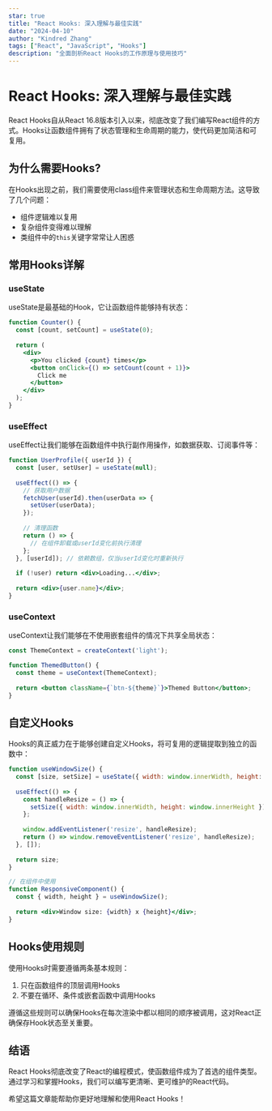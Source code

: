 ```yaml
---
star: true
title: "React Hooks: 深入理解与最佳实践"
date: "2024-04-10"
author: "Kindred Zhang"
tags: ["React", "JavaScript", "Hooks"]
description: "全面剖析React Hooks的工作原理与使用技巧"
---
```


# React Hooks: 深入理解与最佳实践

React Hooks自从React 16.8版本引入以来，彻底改变了我们编写React组件的方式。Hooks让函数组件拥有了状态管理和生命周期的能力，使代码更加简洁和可复用。

## 为什么需要Hooks?

在Hooks出现之前，我们需要使用class组件来管理状态和生命周期方法。这导致了几个问题：

- 组件逻辑难以复用
- 复杂组件变得难以理解
- 类组件中的`this`关键字常常让人困惑

## 常用Hooks详解

### useState

useState是最基础的Hook，它让函数组件能够持有状态：

```jsx
function Counter() {
  const [count, setCount] = useState(0);
  
  return (
    <div>
      <p>You clicked {count} times</p>
      <button onClick={() => setCount(count + 1)}>
        Click me
      </button>
    </div>
  );
}
```

### useEffect

useEffect让我们能够在函数组件中执行副作用操作，如数据获取、订阅事件等：

```jsx
function UserProfile({ userId }) {
  const [user, setUser] = useState(null);
  
  useEffect(() => {
    // 获取用户数据
    fetchUser(userId).then(userData => {
      setUser(userData);
    });
    
    // 清理函数
    return () => {
      // 在组件卸载或userId变化前执行清理
    };
  }, [userId]); // 依赖数组，仅当userId变化时重新执行
  
  if (!user) return <div>Loading...</div>;
  
  return <div>{user.name}</div>;
}
```

### useContext

useContext让我们能够在不使用嵌套组件的情况下共享全局状态：

```jsx
const ThemeContext = createContext('light');

function ThemedButton() {
  const theme = useContext(ThemeContext);
  
  return <button className={`btn-${theme}`}>Themed Button</button>;
}
```

## 自定义Hooks

Hooks的真正威力在于能够创建自定义Hooks，将可复用的逻辑提取到独立的函数中：

```jsx
function useWindowSize() {
  const [size, setSize] = useState({ width: window.innerWidth, height: window.innerHeight });
  
  useEffect(() => {
    const handleResize = () => {
      setSize({ width: window.innerWidth, height: window.innerHeight });
    };
    
    window.addEventListener('resize', handleResize);
    return () => window.removeEventListener('resize', handleResize);
  }, []);
  
  return size;
}

// 在组件中使用
function ResponsiveComponent() {
  const { width, height } = useWindowSize();
  
  return <div>Window size: {width} x {height}</div>;
}
```

## Hooks使用规则

使用Hooks时需要遵循两条基本规则：

1. 只在函数组件的顶层调用Hooks
2. 不要在循环、条件或嵌套函数中调用Hooks

遵循这些规则可以确保Hooks在每次渲染中都以相同的顺序被调用，这对React正确保存Hook状态至关重要。

## 结语

React Hooks彻底改变了React的编程模式，使函数组件成为了首选的组件类型。通过学习和掌握Hooks，我们可以编写更清晰、更可维护的React代码。

希望这篇文章能帮助你更好地理解和使用React Hooks！
